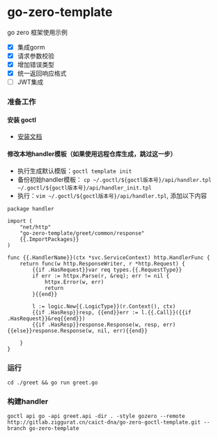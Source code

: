 # go-zero-template

go zero 框架使用示例

- [x] 集成gorm
- [x] 请求参数校验
- [x] 增加错误类型
- [x] 统一返回响应格式
- [ ] JWT集成

### 准备工作
#### 安装 goctl
- [安装文档](https://go-zero.dev/cn/docs/goctl/installation)
#### 修改本地handler模板（如果使用远程仓库生成，跳过这一步）
- 执行生成默认模版：`goctl template init`
- 备份初始handler模板： `cp ~/.goctl/${goctl版本号}/api/handler.tpl ~/.goctl/${goctl版本号}/api/handler_init.tpl`
- 执行：`vim ~/.goctl/${goctl版本号}/api/handler.tpl`, 添加以下内容
```
package handler

import (
    "net/http"
    "go-zero-template/greet/common/response"
    {{.ImportPackages}}
)

func {{.HandlerName}}(ctx *svc.ServiceContext) http.HandlerFunc {
    return func(w http.ResponseWriter, r *http.Request) {
        {{if .HasRequest}}var req types.{{.RequestType}}
        if err := httpx.Parse(r, &req); err != nil {
            httpx.Error(w, err)
            return
        }{{end}}

        l := logic.New{{.LogicType}}(r.Context(), ctx)
        {{if .HasResp}}resp, {{end}}err := l.{{.Call}}({{if .HasRequest}}&req{{end}})
        {{if .HasResp}}response.Response(w, resp, err){{else}}response.Response(w, nil, err){{end}}
            
    }
}

```
### 运行
`cd ./greet && go run greet.go`
### 构建handler 
`goctl api go -api greet.api -dir . -style gozero --remote http://gitlab.ziggurat.cn/caict-dna/go-zero-goctl-template.git --branch go-zero-template`

